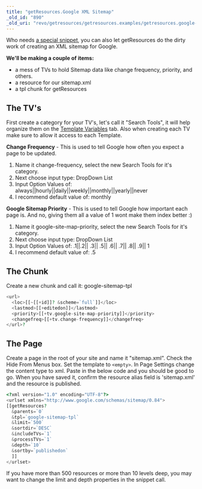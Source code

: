 ```yaml
---
title: "getResources.Google XML Sitemap"
_old_id: "890"
_old_uri: "revo/getresources/getresources.examples/getresources.google-xml-sitemap"
---
```


Who needs [a special snippet](/extras/googlesitemap "GoogleSiteMap"), you can also let getResources do the dirty work of creating an XML sitemap for Google.

**We'll be making a couple of items:**

- a mess of TVs to hold Sitemap data like change frequency, priority, and others.
- a resource for our sitemap.xml
- a tpl chunk for getResources

## The TV's

First create a category for your TV's, let's call it "Search Tools", it will help organize them on the [Template Variables](making-sites-with-modx/customizing-content/template-variables "Template Variables") tab. Also when creating each TV make sure to allow it access to each Template.

**Change Frequency** - This is used to tell Google how often you expect a page to be updated.

1. Name it change-frequency, select the new Search Tools for it's category.
2. Next choose input type: DropDown List
3. Input Option Values of: always||hourly||daily||weekly||monthly||yearly||never
4. I recommend default value of: monthly

**Google Sitemap Priority** - This is used to tell Google how important each page is. And no, giving them all a value of 1 wont make them index better :)

1. Name it google-site-map-priority, select the new Search Tools for it's category.
2. Next choose input type: DropDown List
3. Input Option Values of: .1||.2|| .3|| .5|| .6|| .7|| .8|| .9|| 1
4. I recommend default value of: .5

## The Chunk

Create a new chunk and call it: google-sitemap-tpl

``` php 
<url>      
  <loc>[[~[[+id]]? &scheme=`full`]]</loc>
  <lastmod>[[+editedon]]</lastmod>
  <priority>[[+tv.google-site-map-priority]]</priority>
  <changefreq>[[+tv.change-frequency]]</changefreq>
</url>?
```

## The Page

Create a page in the root of your site and name it "sitemap.xml". Check the Hide From Menus box. Set the template to `<empty>`. In Page Settings change the content type to xml. Paste in the below code and you should be good to go. When you have saved it, confirm the resource alias field is 'sitemap.xml' and the resource is published.

``` php 
<?xml version="1.0" encoding="UTF-8"?>
<urlset xmlns="http://www.google.com/schemas/sitemap/0.84">
[[getResources?
  &parents=`0`
  &tpl=`google-sitemap-tpl`
  &limit=`500`
  &sortdir=`DESC`
  &includeTVs=`1`
  &processTVs=`1`
  &depth=`10`
  &sortby=`publishedon`
  ]] 
</urlset>
```

If you have more than 500 resources or more than 10 levels deep, you may want to change the limit and depth properties in the snippet call.
